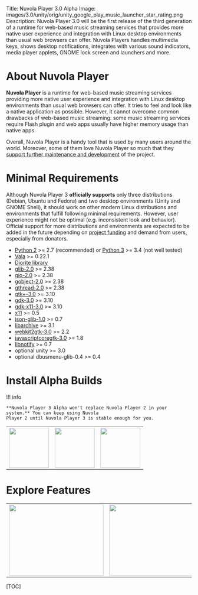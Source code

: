 Title: Nuvola Player 3.0 Alpha
Image: images/3.0/unity/orig/unity_google_play_music_launcher_star_rating.png
Description: Nuvola Player 3.0 will be the first release of the third generation of a runtime for
    web-based music streaming services that provides more native user experience and integration with Linux
    desktop environments than usual web browsers can offer. Nuvola Players handles multimedia keys,
    shows desktop notifications, integrates with various sound indicators, media player applets,
    GNOME lock screen and launchers and more.


About Nuvola Player
===================

**Nuvola Player** is a runtime for web-based music streaming services providing more native user experience and integration with Linux desktop environments
than usual web browsers can offer. It tries to feel and look like a native application as possible. However, it cannot overcome 
common drawbacks of web-based music streaming: some music streaming services require Flash plugin and web apps usually have higher memory usage than native apps.

Overall, Nuvola Player is a handy tool that is used by many users around the world. Moreover, some of them love Nuvola Player so much that they
[support further maintenance and development](https://tiliado.eu/nuvolaplayer/funding/) of the project.

Minimal Requirements
====================

Although Nuvola Player 3 **officially supports** only three distributions (Debian, Ubuntu and Fedora) and two desktop environments (Unity and GNOME Shell),
it should work on other modern Linux distributions and environments that fulfill following minimal requirements. However, user experience might not be optimal
(e.g. inconsistent look and behavior). Official support for more distributions and environments are expected to be added in the future depending on
[project funding](https://tiliado.eu/nuvolaplayer/funding/) and demand from users, especially from donators.

  * [Python 2](http://python.org) >= 2.7 (recommended)
    or [Python 3](http://python.org) >= 3.4 (not well tested)
  * [Vala](https://wiki.gnome.org/Projects/Vala) >= 0.22.1
  * [Diorite library](https://github.com/tiliado/diorite)
  * [glib-2.0](https://wiki.gnome.org/Projects/GLib) >= 2.38
  * [gio-2.0](https://wiki.gnome.org/Projects/GLib) >= 2.38
  * [gobject-2.0](https://wiki.gnome.org/Projects/GLib) >= 2.38
  * [gthread-2.0](https://wiki.gnome.org/Projects/GLib) >= 2.38
  * [gtk+-3.0](http://www.gtk.org/) >= 3.10
  * [gdk-3.0](http://www.gtk.org/) >= 3.10
  * [gdk-x11-3.0](http://www.gtk.org/) >= 3.10
  * [x11](http://www.x.org/wiki/) >= 0.5
  * [json-glib-1.0](https://wiki.gnome.org/Projects/JsonGlib) >= 0.7
  * [libarchive](http://www.libarchive.org/) >= 3.1
  * [webkit2gtk-3.0](http://webkitgtk.org/) >= 2.2
  * [javascriptcoregtk-3.0](http://webkitgtk.org/) >= 1.8
  * [libnotify](https://git.gnome.org/browse/libnotify/) >= 0.7
  * optional unity >= 3.0
  * optional dbusmenu-glib-0.4 >= 0.4 

Install Alpha Builds
====================

!!! info

    **Nuvola Player 3 Alpha won't replace Nuvola Player 2 in your system.** You can keep using Nuvola
    Player 2 until Nuvola Player 3 is stable enough for you.

<table class="badges">
<tr>
<td><a title="Install Nuvola Player" href="3.0/install.html"><img src="./images/nuvola-logos/install_vertical_2.png" height="108" /></a></td>
<td><a title="Install Nuvola Player in Ubuntu" href="3.0/install.html#ubuntu"><img src="./images/dist-logos/ubuntu_vertical.png" height="108" /></a></td>
<td><a title="Install Nuvola Player in Fedora" href="3.0/install.html#fedora"><img src="./images/dist-logos/fedora_vertical.png" height="108" /></a></td>
<!--<td><a title="Install Nuvola Player in Debian" href="3.0/install.html#debian"><img src="./images/dist-logos/debian_vertical.png" height="108" /></a></td>-->
</tr>
</table>

Explore Features
================

<table class="badges">
<tr>
<td><a href="3.0/explore.html#news"><img src="./images/3.0/unity/small/unity_google_play_music_launcher_star_rating.png" width="256" height="192" /></a></td>
<td><a href="3.0/explore.html#news"><img src="./images/3.0/new/small/gnome_grooveshark_add_to_favorites.png" width="256" height="192" /></a></td>
</tr>
</table>

[TOC]
